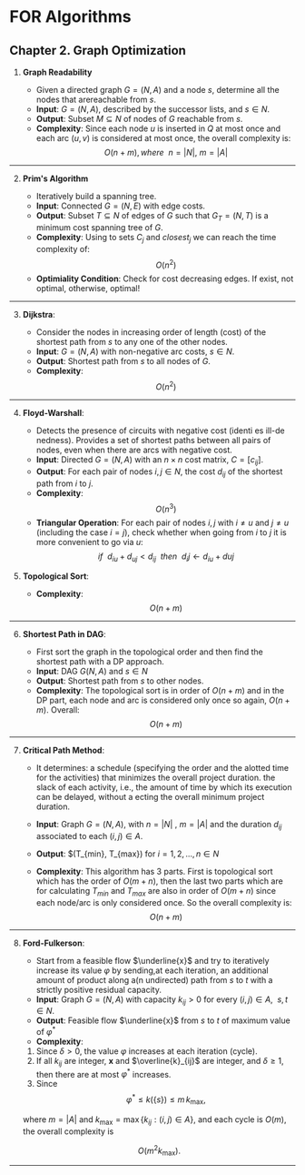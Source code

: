 # FOR Algorithms

## Chapter 2. Graph Optimization

1. **Graph Readability**

    - Given a directed graph $G = (N,A)$ and a node $s$, determine all the nodes that arereachable from $s$.
    - **Input**: $G = (N,A)$, described by the successor lists, and $s \in N$.
    - **Output**: Subset $M \subseteq N$ of nodes of $G$ reachable from $s$.
    - **Complexity**: Since each node $u$ is inserted in $Q$ at most once and each arc $(u,v)$ is considered at most once, the overall complexity is:
        $$
        O(n+m), where \ \ n = |N|, \ m = |A|
        $$

---

2. **Prim's Algorithm**

    - Iteratively build a spanning tree.
    - **Input**: Connected $G=(N, E)$ with edge costs.
    - **Output**: Subset $T \subseteq N$ of edges of $G$ such that $G_T=(N,T)$ is a minimum cost spanning tree of $G$.
    - **Complexity**: Using to sets $C_j$ and $closest_j$ we can reach the time complexity of:
        $$
        O(n^2)
        $$
    - **Optimiality Condition**: Check for cost decreasing edges. If exist, not optimal, otherwise, optimal!

---

3. **Dijkstra**:

    - Consider the nodes in increasing order of length (cost) of the shortest path from $s$
      to any one of the other nodes.
    - **Input**: $G = (N,A)$ with non-negative arc costs, $s \in N$.
    - **Output**: Shortest path from $s$ to all nodes of $G$.
    - **Complexity**:
        $$
        O(n^2)
        $$

---

4. **Floyd-Warshall**:

    - Detects the presence of circuits with negative cost (identi es ill-de nedness). Provides a set of shortest paths between all pairs of nodes, even when there are arcs with negative cost.
    - **Input**: Directed $G=(N,A)$ with an $n \times n$ cost matrix, $C=[c_{ij}]$.
    - **Output**: For each pair of nodes $i,j \in N$, the cost $d_{ij}$ of the shortest path from $i$ to $j$.
    - **Complexity**:
        $$
        O(n^3)
        $$
    - **Triangular Operation**: For each pair of nodes $i, j$ with $i \neq u$ and $j \neq u$ (including the case $i=j$), check whether when going from $i$ to $j$ it is more convenient to go via $u$:
        $$
        if \ \ d_{iu} + d_{uj} \lt d_{ij} \ \ then \ \ d_ij \leftarrow d_{iu} + d{uj}
        $$

5. **Topological Sort**:

    - **Complexity**:
        $$
        O(n+m)
        $$

---

6. **Shortest Path in DAG**:

    - First sort the graph in the topological order and then find the shortest path with a DP approach.
    - **Input**: DAG $G(N,A)$ and $s \in N$
    - **Output**: Shortest path from $s$ to other nodes.
    - **Complexity**: The topological sort is in order of $O(n+m)$ and in the DP part, each node and arc is considered only once so again, $O(n+m)$. Overall:
        $$
        O(n+m)
        $$

---

7. **Critical Path Method**:

    - It determines: a schedule (specifying the order and the alotted time for the activities) that minimizes the overall project duration. the slack of each activity, i.e., the amount of time by which its execution can be delayed, without a ecting the overall minimum project duration.

    - **Input**: Graph $G = (N,A)$, with $n = |N|$ , $m = |A|$ and the duration $d_{ij}$
      associated to each $(i,j) \in A$.
    - **Output**: $(T_{min}, T_{max}) for $i = 1, 2, ..., n \in N$
    - **Complexity**: This algorithm has 3 parts. First is topological sort which has the order of $O(m+n)$, then the last two parts which are for calculating $T_{min}$ and $T_{max}$ are also in order of $O(m+n)$ since each node/arc is only considered once. So the overall complexity is:
        $$
        O(n+m)
        $$

---

8. **Ford-Fulkerson**:

    - Start from a feasible flow $\underline{x}$ and try to iteratively increase its value $\varphi$ by sending,at each iteration, an additional amount of product along a(n undirected) path from $s$ to $t$ with a strictly positive residual capacity.
    - **Input**: Graph $G=(N,A)$ with capacity $k_{ij} \gt 0$ for every $(i,j) \in A, \ \ s,t \in N$.
    - **Output**: Feasible flow $\underline{x}$ from $s$ to $t$ of maximum value of $\varphi^*$
    - **Complexity**:

    1. Since $\delta > 0$, the value $\varphi$ increases at each iteration (cycle).
    2. If all $k_{ij}$ are integer, $\mathbf{x}$ and $\overline{k}_{ij}$ are integer, and $\delta \geq 1$, then there are at most $\varphi^*$ increases.
    3. Since
    $$
    \varphi^* \leq k(\{s\}) \leq m \, k_{\text{max}},
    $$

    where $m = |A|$ and $k_{\text{max}} = \max\{k_{ij} : (i,j) \in A\}$, and each cycle is $O(m)$, the overall complexity is

    $$
    O(m^2 k_{\text{max}}).
    $$

---
